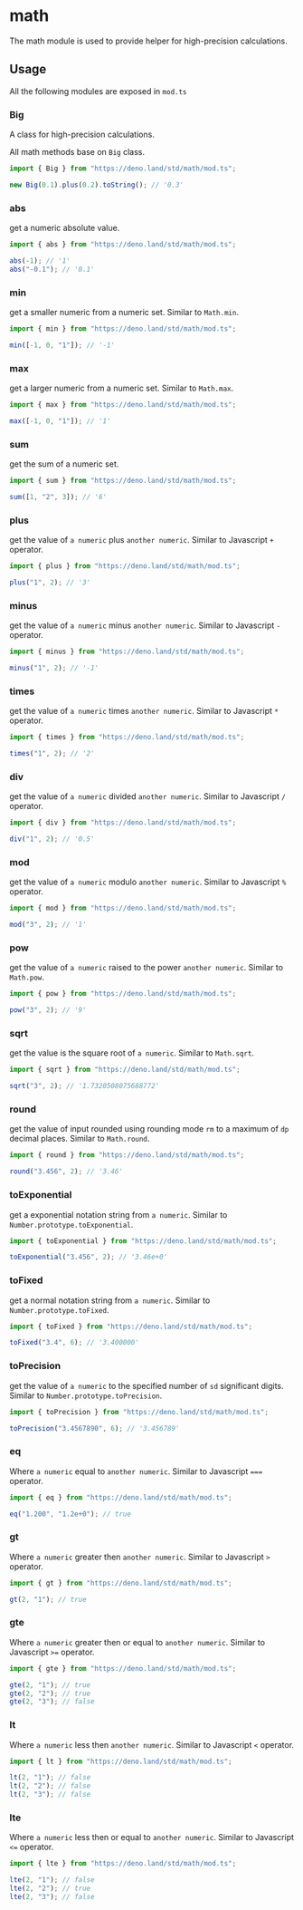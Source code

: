 # math

The math module is used to provide helper for high-precision calculations.

## Usage

All the following modules are exposed in `mod.ts`

### Big

A class for high-precision calculations.

All math methods base on `Big` class.

```ts
import { Big } from "https://deno.land/std/math/mod.ts";

new Big(0.1).plus(0.2).toString(); // '0.3'
```

### abs

get a numeric absolute value.

```ts
import { abs } from "https://deno.land/std/math/mod.ts";

abs(-1); // '1'
abs("-0.1"); // '0.1'
```

### min

get a smaller numeric from a numeric set. Similar to `Math.min`.

```ts
import { min } from "https://deno.land/std/math/mod.ts";

min([-1, 0, "1"]); // '-1'
```

### max

get a larger numeric from a numeric set. Similar to `Math.max`.

```ts
import { max } from "https://deno.land/std/math/mod.ts";

max([-1, 0, "1"]); // '1'
```

### sum

get the sum of a numeric set.

```ts
import { sum } from "https://deno.land/std/math/mod.ts";

sum([1, "2", 3]); // '6'
```

### plus

get the value of `a numeric` plus `another numeric`. Similar to Javascript `+` operator.

```ts
import { plus } from "https://deno.land/std/math/mod.ts";

plus("1", 2); // '3'
```

### minus

get the value of `a numeric` minus `another numeric`. Similar to Javascript `-` operator.

```ts
import { minus } from "https://deno.land/std/math/mod.ts";

minus("1", 2); // '-1'
```

### times

get the value of `a numeric` times `another numeric`. Similar to Javascript `*` operator.

```ts
import { times } from "https://deno.land/std/math/mod.ts";

times("1", 2); // '2'
```

### div

get the value of `a numeric` divided `another numeric`. Similar to Javascript `/` operator.

```ts
import { div } from "https://deno.land/std/math/mod.ts";

div("1", 2); // '0.5'
```

### mod

get the value of `a numeric` modulo `another numeric`. Similar to Javascript `%` operator.

```ts
import { mod } from "https://deno.land/std/math/mod.ts";

mod("3", 2); // '1'
```

### pow

get the value of `a numeric` raised to the power `another numeric`. Similar to `Math.pow`.

```ts
import { pow } from "https://deno.land/std/math/mod.ts";

pow("3", 2); // '9'
```

### sqrt

get the value is the square root of `a numeric`. Similar to `Math.sqrt`.

```ts
import { sqrt } from "https://deno.land/std/math/mod.ts";

sqrt("3", 2); // '1.7320508075688772'
```

### round

get the value of input rounded using rounding mode `rm` to a maximum of `dp` decimal places. Similar to `Math.round`.

```ts
import { round } from "https://deno.land/std/math/mod.ts";

round("3.456", 2); // '3.46'
```

### toExponential

get a exponential notation string from `a numeric`. Similar to `Number.prototype.toExponential`.

```ts
import { toExponential } from "https://deno.land/std/math/mod.ts";

toExponential("3.456", 2); // '3.46e+0'
```

### toFixed

get a normal notation string from `a numeric`. Similar to `Number.prototype.toFixed`.

```ts
import { toFixed } from "https://deno.land/std/math/mod.ts";

toFixed("3.4", 6); // '3.400000'
```

### toPrecision

get the value of `a numeric` to the specified number of `sd` significant digits. Similar to `Number.prototype.toPrecision`.

```ts
import { toPrecision } from "https://deno.land/std/math/mod.ts";

toPrecision("3.4567890", 6); // '3.456789'
```

### eq

Where `a numeric` equal to `another numeric`. Similar to Javascript `===` operator.

```ts
import { eq } from "https://deno.land/std/math/mod.ts";

eq("1.200", "1.2e+0"); // true
```

### gt

Where `a numeric` greater then `another numeric`. Similar to Javascript `>` operator.

```ts
import { gt } from "https://deno.land/std/math/mod.ts";

gt(2, "1"); // true
```

### gte

Where `a numeric` greater then or equal to `another numeric`. Similar to Javascript `>=` operator.

```ts
import { gte } from "https://deno.land/std/math/mod.ts";

gte(2, "1"); // true
gte(2, "2"); // true
gte(2, "3"); // false
```

### lt

Where `a numeric` less then `another numeric`. Similar to Javascript `<` operator.

```ts
import { lt } from "https://deno.land/std/math/mod.ts";

lt(2, "1"); // false
lt(2, "2"); // false
lt(2, "3"); // false
```

### lte

Where `a numeric` less then or equal to `another numeric`. Similar to Javascript `<=` operator.

```ts
import { lte } from "https://deno.land/std/math/mod.ts";

lte(2, "1"); // false
lte(2, "2"); // true
lte(2, "3"); // false
```

